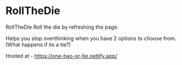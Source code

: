 # RollTheDie
RollTheDie 
Roll the die by refreshing the page.

Helps you stop overthinking when you have 2 options to choose from.
(What happens if its a tie?)

Hosted at - https://one-two-or-tie.netlify.app/